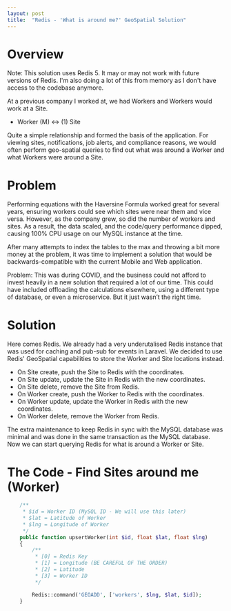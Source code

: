 ```yaml
---
layout: post
title:  "Redis - 'What is around me?' GeoSpatial Solution"
---
```


# Overview
Note: This solution uses Redis 5. It may or may not work with future versions of Redis. I'm also doing a lot of this from memory as I don't have access to the codebase anymore.

At a previous company I worked at, we had Workers and Workers would work at a Site. 

- Worker (M) <-> (1) Site

Quite a simple relationship and formed the basis of the application. For viewing sites, notifications, job alerts, and compliance reasons, we would often perform geo-spatial queries to find out what was around a Worker and what Workers were around a Site.

# Problem
Performing equations with the Haversine Formula worked great for several years, ensuring workers could see which sites were near them and vice versa. However, as the company grew, so did the number of workers and sites. As a result, the data scaled, and the code/query performance dipped, causing 100% CPU usage on our MySQL instance at the time.

After many attempts to index the tables to the max and throwing a bit more money at the problem, it was time to implement a solution that would be backwards-compatible with the current Mobile and Web application.

Problem: This was during COVID, and the business could not afford to invest heavily in a new solution that required a lot of our time. This could have included offloading the calculations elsewhere, using a different type of database, or even a microservice. But it just wasn’t the right time.

# Solution
Here comes Redis. We already had a very underutalised Redis instance that was used for caching and pub-sub for events in Laravel. We decided to use Redis' GeoSpatial capabilities to store the Worker and Site locations instead.

- On Site create, push the Site to Redis with the coordinates.
- On Site update, update the Site in Redis with the new coordinates.
- On Site delete, remove the Site from Redis.
- On Worker create, push the Worker to Redis with the coordinates.
- On Worker update, update the Worker in Redis with the new coordinates.
- On Worker delete, remove the Worker from Redis.

The extra maintenance to keep Redis in sync with the MySQL database was minimal and was done in the same transaction as the MySQL database. Now we can start querying Redis for what is around a Worker or Site.

# The Code - Find Sites around me (Worker)
```php
    /**
     * $id = Worker ID (MySQL ID - We will use this later)
     * $lat = Latitude of Worker
     * $lng = Longitude of Worker
     */
    public function upsertWorker(int $id, float $lat, float $lng)
    {
        /**
         * [0] = Redis Key
         * [1] = Longitude (BE CAREFUL OF THE ORDER)
         * [2] = Latitude
         * [3] = Worker ID
         */

        Redis::command('GEOADD', ['workers', $lng, $lat, $id]);
    }
```
